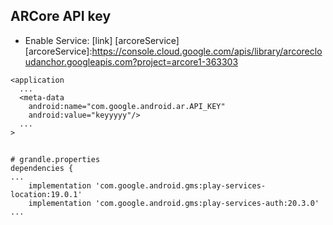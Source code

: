 ## ARCore API key
- Enable Service: [link] [arcoreService]
[arcoreService]:https://console.cloud.google.com/apis/library/arcorecloudanchor.googleapis.com?project=arcore1-363303
```
<application
  ...
  <meta-data
    android:name="com.google.android.ar.API_KEY"
    android:value="keyyyyy"/>
  ...
>
```

## 
```
# grandle.properties
dependencies {
...
    implementation 'com.google.android.gms:play-services-location:19.0.1'
    implementation 'com.google.android.gms:play-services-auth:20.3.0'
...
```
